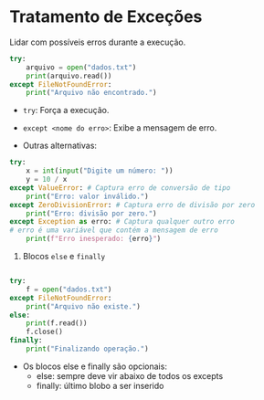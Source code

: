 # Tratamento de Exceções

Lidar com possíveis erros durante a execução.

```python
try:
    arquivo = open("dados.txt")
    print(arquivo.read())
except FileNotFoundError:
    print("Arquivo não encontrado.")
```

- `try`: Força a execução.
- `except <nome do erro>`: Exibe a mensagem de erro.

- Outras alternativas:
```python
try:
    x = int(input("Digite um número: "))
    y = 10 / x
except ValueError: # Captura erro de conversão de tipo
    print("Erro: valor inválido.")
except ZeroDivisionError: # Captura erro de divisão por zero
    print("Erro: divisão por zero.")
except Exception as erro: # Captura qualquer outro erro
# erro é uma variável que contém a mensagem de erro
    print(f"Erro inesperado: {erro}")
```

1. Blocos `else` e `finally`

```python

try:
    f = open("dados.txt")
except FileNotFoundError:
    print("Arquivo não existe.")
else:
    print(f.read())
    f.close()
finally:
    print("Finalizando operação.")
```

- Os blocos else e finally são opcionais:
    - else: sempre deve vir abaixo de todos os excepts
    - finally: último blobo a ser inserido
